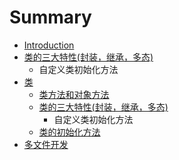 # Summary

* [Introduction](README.md)
* [类的三大特性(封装，继承，多态)](类的三大特效.md)
   * 自定义类初始化方法
* [类](chapter1.md)
   * [类方法和对象方法](类方法和对象方法.md)
   * [类的三大特性(封装，继承，多态)](类的三大特效.md)
       * 自定义类初始化方法
   * [类的初始化方法](自定义类初始化.md)
* [多文件开发](多文件.md)


